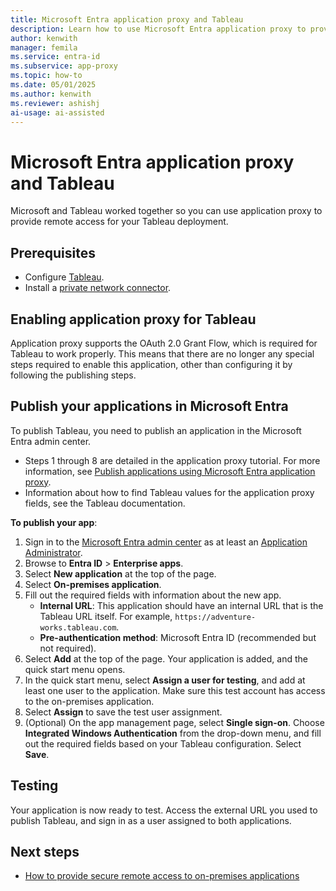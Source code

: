 ```yaml
---
title: Microsoft Entra application proxy and Tableau
description: Learn how to use Microsoft Entra application proxy to provide remote access for your Tableau deployment.
author: kenwith
manager: femila
ms.service: entra-id
ms.subservice: app-proxy
ms.topic: how-to
ms.date: 05/01/2025
ms.author: kenwith
ms.reviewer: ashishj
ai-usage: ai-assisted
---
```


# Microsoft Entra application proxy and Tableau 

Microsoft and Tableau worked together so you can use application proxy to provide remote access for your Tableau deployment.

## Prerequisites 
- Configure [Tableau](https://onlinehelp.tableau.com/current/server/en-us/proxy.htm#azure). 
- Install a [private network connector](~/identity/app-proxy/application-proxy-add-on-premises-application.md).

 
## Enabling application proxy for Tableau 
Application proxy supports the OAuth 2.0 Grant Flow, which is required for Tableau to work properly. This means that there are no longer any special steps required to enable this application, other than configuring it by following the publishing steps.

## Publish your applications in Microsoft Entra
To publish Tableau, you need to publish an application in the Microsoft Entra admin center.
- Steps 1 through 8 are detailed in the application proxy tutorial. For more information, see [Publish applications using Microsoft Entra application proxy](~/identity/app-proxy/application-proxy-add-on-premises-application.md). 
- Information about how to find Tableau values for the application proxy fields, see the Tableau documentation.

**To publish your app**: 
1. Sign in to the [Microsoft Entra admin center](https://entra.microsoft.com) as at least an [Application Administrator](~/identity/role-based-access-control/permissions-reference.md#application-administrator).
1. Browse to **Entra ID** > **Enterprise apps**.
1. Select **New application** at the top of the page. 
1. Select **On-premises application**. 
1. Fill out the required fields with information about the new app. 
    - **Internal URL**: This application should have an internal URL that is the Tableau URL itself. For example, `https://adventure-works.tableau.com`. 
    - **Pre-authentication method**: Microsoft Entra ID (recommended but not required). 
1. Select **Add** at the top of the page. Your application is added, and the quick start menu opens. 
1. In the quick start menu, select **Assign a user for testing**, and add at least one user to the application. Make sure this test account has access to the on-premises application. 
1. Select **Assign** to save the test user assignment. 
1. (Optional) On the app management page, select **Single sign-on**. Choose **Integrated Windows Authentication** from the drop-down menu, and fill out the required fields based on your Tableau configuration. Select **Save**. 
 
## Testing 
Your application is now ready to test. Access the external URL you used to publish Tableau, and sign in as a user assigned to both applications.

## Next steps
- [How to provide secure remote access to on-premises applications](overview-what-is-app-proxy.md)
